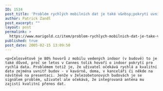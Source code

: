 ```yaml
---
ID: 1534
post_title: 'Problém rychlých mobilních dat je také v&nbsp;pokrytí uvnitř budov'
author: Patrick Zandl
post_excerpt: ""
layout: post
permalink: >
  https://www.marigold.cz/item/problem-rychlych-mobilnich-dat-je-take-v-pokryti-uvnitr-budov
published: true
post_date: 2005-02-15 13:09:50
---
```

	<p>Celosvětově je 80% hovorů z mobilu vedených indoor (v budově) to je také důvod, proč se letos v Cannes tolik hovoří o indoor pokrytí pro rychlá data. Problémem totiž je, že uživatel očekává rychlá a kvalitní data zejména uvnitř budov - v kavárně, doma, v kanceláři či někde na návštěvě na presentaci. Jenže v železobetonových budovách je se signálem problém, uživatel ale očekává, že integrovaná anténa mu zajistí kvalitní přenos dat.
</p>
